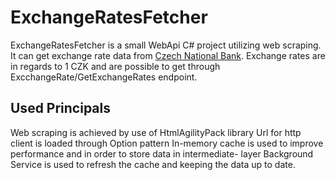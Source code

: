 # ExchangeRatesFetcher #

ExchangeRatesFetcher is a small WebApi C# project utilizing web scraping. It can get exchange rate data from [Czech National Bank]([link.com](https://www.cnb.cz/cs/financni-trhy/devizovy-trh/kurzy-devizoveho-trhu/kurzy-devizoveho-trhu/)https://www.cnb.cz/cs/financni-trhy/devizovy-trh/kurzy-devizoveho-trhu/kurzy-devizoveho-trhu/). Exchange rates are in regards to 1 CZK and are possible to get through ExcchangeRate/GetExchangeRates endpoint.

## Used Principals ##
Web scraping is achieved by use of HtmlAgilityPack library
Url for http client is loaded through Option pattern
In-memory cache is used to improve performance and in order to store data in intermediate- layer
Background Service is used to refresh the cache and keeping the data up to date.


